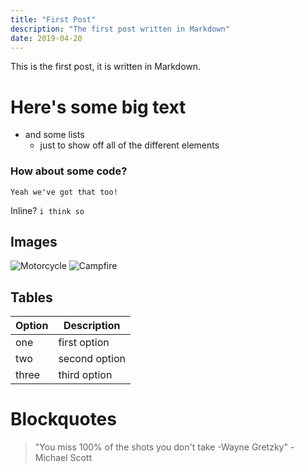 ```yaml
---
title: "First Post"
description: "The first post written in Markdown"
date: 2019-04-20
---
```


This is the first post, it is written in Markdown.

# Here's some big text

- and some lists 
    - just to show off all of the different elements 

### How about some code?

``` 
Yeah we've got that too!
```

Inline? `i think so`

## Images
![Motorcycle](https://images.unsplash.com/photo-1558981806-ec527fa84c39?ixlib=rb-1.2.1&ixid=eyJhcHBfaWQiOjEyMDd9&auto=format&fit=crop&w=1350&q=80)
![Campfire](https://images.unsplash.com/photo-1497906539264-eb74442e37a9?ixlib=rb-1.2.1&ixid=eyJhcHBfaWQiOjEyMDd9&auto=format&fit=crop&w=634&q=80)

## Tables

| Option | Description |
| ------ | ----------- |
| one   | first option |
| two | second option |
| three    | third option |

# Blockquotes
> "You miss 100% of the shots you don't take -Wayne Gretzky" -Michael Scott
